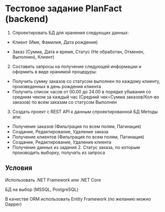 # Тестовое задание PlanFact (backend)


1. Спроектировать БД для хранения следующих данных:

 - Клиент (Имя, Фамилия, Дата рождения)
 
 - Заказ (Сумма, Дата и время, Статус (Не обработан, Отменен, Выполнен), Клиент)
 

2. Составить запросы на получение следующей информации и оформить в виде хранимой процедуры:
 - Получить сумму заказов со статусом выполнен по каждому клиенту, произведенных в день рождения клиента
 - Получить список часов от 00.00 до 24.00 в порядке убывания со средним чеком за каждый час (Средний чек=Сумма заказов/Кол-во заказов) по всем заказам со статусом Выполнен
 
3. Создать проект с REST API к данным спроектированной БД
Методы апи:
 - Получение заказов (Фильтрация по всем полям, Пагинация)
 - Создание, Редактирование, Удаление заказа
 - Получение клиентов (Фильтрация по всем полям, Пагинация)
 - Создание, Редактирование, Удаление клиента
 - Получение данных из задания 2. Статус заказа, по которым производить выборку, получать из запроса

## Условия
Использовать .NET Framework или .NET Core

БД на выбор (MSSQL, PostgreSQL)

В качестве ORM использовать Entity Framework (по желанию можно Dapper)
